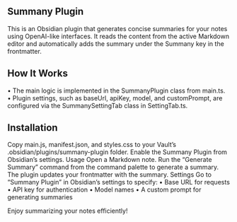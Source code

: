 ## Summany Plugin
This is an Obsidian plugin that generates concise summaries for your notes using OpenAI-like interfaces.
It reads the content from the active Markdown editor and automatically adds the summary under the Summany key in the frontmatter.

## How It Works
• The main logic is implemented in the SummanyPlugin class from main.ts.
• Plugin settings, such as baseUrl, apiKey, model, and customPrompt, are configured via the SummanySettingTab class in SettingTab.ts.

## Installation
Copy main.js, manifest.json, and styles.css to your Vault’s .obsidian/plugins/summany-plugin folder.
Enable the Summany Plugin from Obsidian’s settings.
Usage
Open a Markdown note.
Run the “Generate Summary” command from the command palette to generate a summary.
The plugin updates your frontmatter with the summary.
Settings
Go to “Summany Plugin” in Obsidian’s settings to specify:
• Base URL for requests
• API key for authentication
• Model names
• A custom prompt for generating summaries

Enjoy summarizing your notes efficiently!
